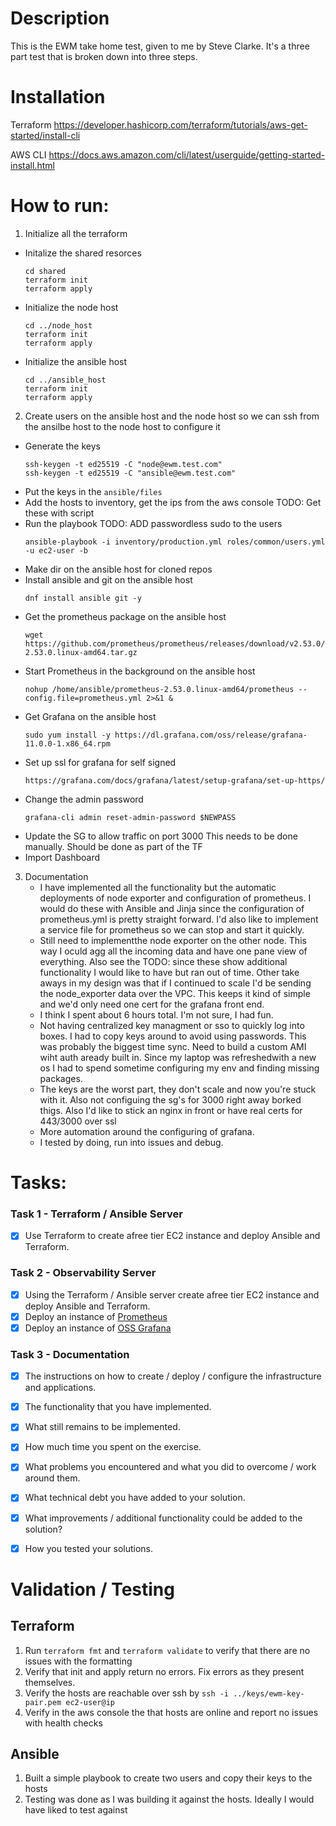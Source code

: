 # Description
This is the EWM take home test, given to me by Steve Clarke. 
It's a three part test that is broken down into three steps. 

# Installation 
Terraform
https://developer.hashicorp.com/terraform/tutorials/aws-get-started/install-cli

AWS CLI 
https://docs.aws.amazon.com/cli/latest/userguide/getting-started-install.html


# How to run:
1. Initialize all the terraform

- Initalize the shared resorces 
	```
	cd shared
	terraform init
	terraform apply
	``` 
- Initialize the node host 
	```
	cd ../node_host
	terraform init
	terraform apply
	```
- Initialize the ansible host 
	```
	cd ../ansible_host
	terraform init
	terraform apply
	```
2. Create users on the ansible host and the node host so we can ssh from the ansilbe host to the node host to configure it
- Generate the keys
  	```
	ssh-keygen -t ed25519 -C "node@ewm.test.com"
	ssh-keygen -t ed25519 -C "ansible@ewm.test.com"
   	```
- Put the keys in the ```ansible/files```
- Add the hosts to inventory, get the ips from the aws console
  	TODO: Get these with script
- Run the playbook
  	TODO: ADD passwordless sudo to the users 
  	```
   	ansible-playbook -i inventory/production.yml roles/common/users.yml -u ec2-user -b
   	```
- Make dir on the ansible host for cloned repos 
- Install ansible and git on the ansible host
	```
	dnf install ansible git -y
 	```
- Get the prometheus package on the ansible host 
  	```
   	wget https://github.com/prometheus/prometheus/releases/download/v2.53.0/prometheus-2.53.0.linux-amd64.tar.gz
	```
- Start Prometheus in the background on the ansible host
  	```
   	nohup /home/ansible/prometheus-2.53.0.linux-amd64/prometheus --config.file=prometheus.yml 2>&1 &
   	```
- Get Grafana on the ansible host 
	```
 	sudo yum install -y https://dl.grafana.com/oss/release/grafana-11.0.0-1.x86_64.rpm
 	```
 - Set up ssl for grafana for self signed
	```
 	https://grafana.com/docs/grafana/latest/setup-grafana/set-up-https/
 	```
 - Change the admin password
	```
 	grafana-cli admin reset-admin-password $NEWPASS
 	```
 - Update the SG to allow traffic on port 3000 This needs to be done manually. Should be done as part of the TF
 - Import Dashboard 

3. Documentation
   - I have implemented all the functionality but the automatic deployments of node exporter and configuration of prometheus. I would do these
     with Ansible and Jinja since the configuration of prometheus.yml is pretty straight forward. I'd also like to implement a service file for
     prometheus so we can stop and start it quickly.
   - Still need to implementthe node exporter on the other node. This way I oculd agg all the incoming data and have one pane view of everything. Also see the TODO:
     since these show additional functionality I would like to have but ran out of time. Other take aways in my design was that if I continued to scale I'd be sending the node_exporter data over the VPC.
     This keeps it kind of simple and we'd only need one cert for the grafana front end. 
   - I think I spent about 6 hours total. I'm not sure, I had fun.
   - Not having centralized key managment or sso to quickly log into boxes. I had to copy keys around to avoid using passwords. This was probably the biggest time sync.
     Need to build a custom AMI wiht auth aready built in. Since my laptop was refreshedwith a new os I had to spend sometime configuring my env and finding missing packages.  
   - The keys are the worst part, they don't scale and now you're stuck with it. Also not configuing the sg's for 3000 right away borked thigs. Also I'd like to stick an nginx in front or have
     real certs for 443/3000 over ssl
   - More automation around the configuring of grafana.
   - I tested by doing, run into issues and debug.
   

# Tasks:
### Task 1 - Terraform / Ansible Server ###

- [x] Use Terraform to create afree tier EC2 instance and deploy Ansible and Terraform.

### Task 2 - Observability Server ###

- [x] Using the Terraform / Ansible server create afree tier EC2 instance and deploy Ansible and Terraform.
- [x] Deploy an instance of [Prometheus](https://prometheus.io/download/)
- [x] Deploy an instance of [OSS Grafana](https://grafana.com/grafana/download?pg=oss-graf&plcmt=hero-btn-1)

### Task 3 - Documentation ###

- [x] The instructions on how to create / deploy / configure the infrastructure and applications.
- [x] The functionality that you have implemented.
- [x] What still remains to be implemented.
- [x] How much time you spent on the exercise.
- [x] What problems you encountered and what you did to overcome / work around them.
- [x] What technical debt you have added to your solution.
- [x] What improvements / additional functionality could be added to the solution?
- [x] How you tested your solutions.


# Validation / Testing 
## Terraform 
1. Run `terraform fmt` and `terraform validate` to verify that there are no issues with the formatting
2. Verify that init and apply return no errors. Fix errors as they present themselves. 
3. Verify the hosts are reachable over ssh by `ssh -i ../keys/ewm-key-pair.pem ec2-user@ip`
4. Verify in the aws console the that hosts are online and report no issues with health checks

## Ansible 
1. Built a simple playbook to create two users and copy their keys to the hosts
2. Testing was done as I was building it against the hosts. Ideally I would have liked to test against

